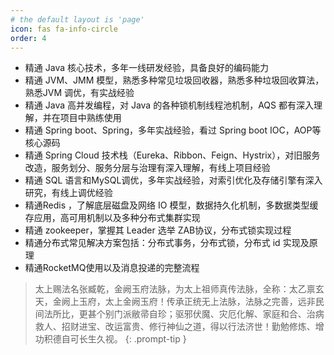 ```yaml
---
# the default layout is 'page'
icon: fas fa-info-circle
order: 4
---
```


-	精通 Java 核心技术，多年一线研发经验，具备良好的编码能力
-	精通 JVM、JMM 模型，熟悉多种常见垃圾回收器，熟悉多种垃圾回收算法，熟悉JVM 调优，有实战经验
-	精通 Java 高并发编程，对 Java 的各种锁机制线程池机制，AQS 都有深入理解，并在项目中熟练使用
-	精通 Spring boot、Spring，多年实战经验，看过 Spring boot  IOC，AOP等核心源码
-	精通 Spring Cloud 技术栈（Eureka、Ribbon、Feign、Hystrix），对旧服务改造，服务划分、服务分层与治理有深入理解，有线上项目经验
-	精通 SQL 语言和MySQL调优，多年实战经验，对索引优化及存储引擎有深入研究，有线上调优经验
-	精通Redis ，了解底层磁盘及网络 IO 模型，数据持久化机制，多数据类型缓存应用，高可用机制以及多种分布式集群实现
-	精通 zookeeper，掌握其 Leader 选举 ZAB协议，分布式锁实现过程
-	精通分布式常见解决方案包括：分布式事务，分布式锁，分布式 id 实现及原理
-	精通RocketMQ使用以及消息投递的完整流程


> 太上赐法名张臧乾，金阙玉府法脉，为太上祖师真传法脉，全称：太乙禀玄天，金阙上玉府，太上金阙玉府！传承正统无上法脉，法脉之完善，远非民间法所比，更甚个别门派敝帚自珍；驱邪伏魔、灾厄化解、家庭和合、治病救人、招财进宝、改运富贵、修行神仙之道，得以行法济世！勤勉修炼、增功积德自可长生久视。
{: .prompt-tip }

